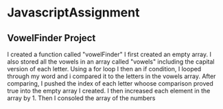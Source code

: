 # JavascriptAssignment
## VowelFinder Project

I created a function called "vowelFinder"
I first created an empty array.
I also stored all the vowels in an array called "vowels" including the capital version of each letter.
Using a for loop I then an if condition, I looped through my word and i compared it to the letters in the vowels array.
After comparing, I pushed the index of each letter whoose comparison proved true into the empty array I created.
I then increased each element in the array by 1.
Then I consoled the array of the numbers
